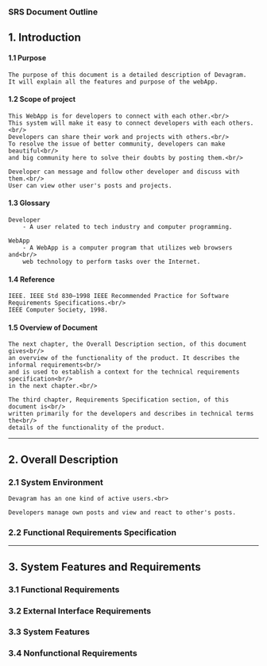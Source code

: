 ### SRS Document Outline

## 1. Introduction

#### 1.1 Purpose

    The purpose of this document is a detailed description of Devagram.
    It will explain all the features and purpose of the webApp.

#### 1.2 Scope of project

    This WebApp is for developers to connect with each other.<br/>
    This system will make it easy to connect developers with each others.<br/>
    Developers can share their work and projects with others.<br/>
    To resolve the issue of better community, developers can make beautiful<br/>
    and big community here to solve their doubts by posting them.<br/>

    Developer can message and follow other developer and discuss with them.<br/>
    User can view other user's posts and projects.

#### 1.3 Glossary

    Developer
        - A user related to tech industry and computer programming.

    WebApp
        - A WebApp is a computer program that utilizes web browsers and<br/>
        web technology to perform tasks over the Internet.

#### 1.4 Reference

    IEEE. IEEE Std 830–1998 IEEE Recommended Practice for Software Requirements Specifications.<br/>
    IEEE Computer Society, 1998.

#### 1.5 Overview of Document

    The next chapter, the Overall Description section, of this document gives<br/>
    an overview of the functionality of the product. It describes the informal requirements<br/>
    and is used to establish a context for the technical requirements specification<br/>
    in the next chapter.<br/>

    The third chapter, Requirements Specification section, of this document is<br/>
    written primarily for the developers and describes in technical terms the<br/>
    details of the functionality of the product.

<hr/>

## 2. Overall Description

### 2.1 System Environment

    Devagram has an one kind of active users.<br>

    Developers manage own posts and view and react to other's posts.

### 2.2 Functional Requirements Specification

<hr/>

## 3. System Features and Requirements

### 3.1 Functional Requirements

### 3.2 External Interface Requirements

### 3.3 System Features

### 3.4 Nonfunctional Requirements
